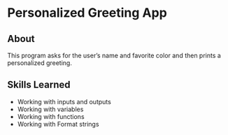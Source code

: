 # Personalized Greeting App

## About
This program asks for the user’s name and favorite color and then prints a personalized greeting.

## Skills Learned
- Working with inputs and outputs
- Working with variables
- Working with functions
- Working with Format strings
